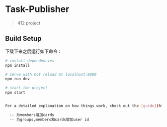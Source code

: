 # Task-Publisher

> 412 project

## Build Setup

下载下来之后运行如下命令：
``` bash
# install dependencies
npm install

# serve with hot reload at localhost:8080
npm run dev

# start the project
npm start


For a detailed explanation on how things work, check out the [guide](http://vuejs-templates.github.io/webpack/) and [docs for vue-loader](http://vuejs.github.io/vue-loader).

  -- 为members增加cards  
  -- 为groups,members和cards增加user id
